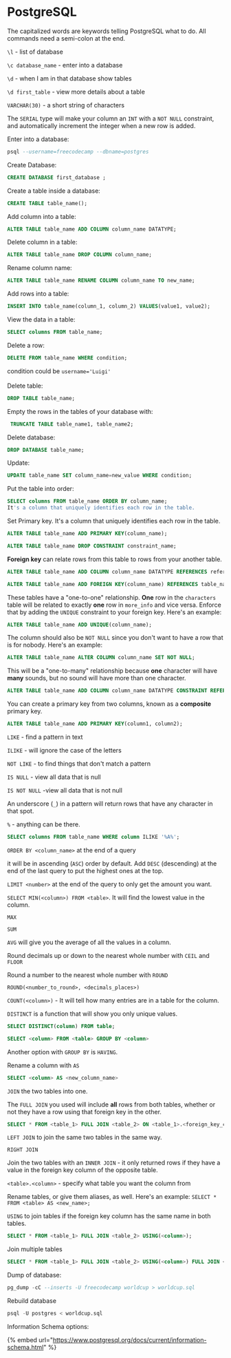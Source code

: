 # PostgreSQL

The capitalized words are keywords telling PostgreSQL what to do. All commands need a semi-colon at the end.

`\l` - list of database

`\c database_name` - enter into a database

`\d` - when I am in that database show tables

`\d first_table` - view more details about a table

`VARCHAR(30)` - a short string of characters

The `SERIAL` type will make your column an `INT` with a `NOT NULL` constraint, and automatically increment the integer when a new row is added.&#x20;

Enter into a database:

```sql
psql --username=freecodecamp --dbname=postgres
```

Create Database:

```sql
CREATE DATABASE first_database ;
```

Create a table inside a database:

```sql
CREATE TABLE table_name();
```

Add column into a table:

```sql
ALTER TABLE table_name ADD COLUMN column_name DATATYPE;
```

Delete column in a table:

```sql
ALTER TABLE table_name DROP COLUMN column_name;
```

Rename column name:

```sql
ALTER TABLE table_name RENAME COLUMN column_name TO new_name;
```

Add rows into a table:

```sql
INSERT INTO table_name(column_1, column_2) VALUES(value1, value2);
```

View the data in a table:

```sql
SELECT columns FROM table_name;
```

Delete a row:

```sql
DELETE FROM table_name WHERE condition;
```

condition could be `username='Luigi'`\
\
Delete table:

```sql
DROP TABLE table_name;
```

Empty the rows in the tables of your database with:

```sql
 TRUNCATE TABLE table_name1, table_name2;
```

Delete database:

```sql
DROP DATABASE table_name;
```

Update:

```sql
UPDATE table_name SET column_name=new_value WHERE condition;
```

Put the table into order:

```sql
SELECT columns FROM table_name ORDER BY column_name;
It's a column that uniquely identifies each row in the table.
```

Set Primary key. It's a column that uniquely identifies each row in the table.

```sql
ALTER TABLE table_name ADD PRIMARY KEY(column_name);
```

```sql
ALTER TABLE table_name DROP CONSTRAINT constraint_name;
```

**Foreign key** can relate rows from this table to rows from your another table.&#x20;

```sql
ALTER TABLE table_name ADD COLUMN column_name DATATYPE REFERENCES referenced_table_name(referenced_column_name);
```

```sql
ALTER TABLE table_name ADD FOREIGN KEY(column_name) REFERENCES table_name(column_name);
```

These tables have a "one-to-one" relationship. **One** row in the `characters` table will be related to exactly **one** row in `more_info` and vice versa. Enforce that by adding the `UNIQUE` constraint to your foreign key. Here's an example:

```sql
ALTER TABLE table_name ADD UNIQUE(column_name);
```

The column should also be `NOT NULL` since you don't want to have a row that is for nobody. Here's an example:

```sql
ALTER TABLE table_name ALTER COLUMN column_name SET NOT NULL;
```

This will be a "one-to-many" relationship because **one** character will have **many** sounds, but no sound will have more than one character.&#x20;

```sql
ALTER TABLE table_name ADD COLUMN column_name DATATYPE CONSTRAINT REFERENCES referenced_table_name(referenced_column_name);
```

You can create a primary key from two columns, known as a **composite** primary key.&#x20;

```sql
ALTER TABLE table_name ADD PRIMARY KEY(column1, column2);
```

`LIKE` - find a pattern in text&#x20;

`ILIKE` - will ignore the case of the letters

`NOT LIKE` - to find things that don't match a pattern

`IS NULL` - view all data that is null

`IS NOT NULL` -view all data that is not null

An underscore (`_`) in a pattern will return rows that have any character in that spot.

`%` - anything can be there.

```sql
SELECT columns FROM table_name WHERE column ILIKE '%A%';
```

`ORDER BY <column_name>` at the end of a query

it will be in ascending (`ASC`) order by default. Add `DESC` (descending) at the end of the last query to put the highest ones at the top.

`LIMIT <number>` at the end of the query to only get the amount you want.

`SELECT MIN(<column>) FROM <table>`. It will find the lowest value in the column.&#x20;

`MAX`

`SUM`

`AVG` will give you the average of all the values in a column.&#x20;

Round decimals up or down to the nearest whole number with `CEIL` and `FLOOR`

Round a number to the nearest whole number with `ROUND`

`ROUND(<number_to_round>, <decimals_places>)`

`COUNT(<column>)` - It will tell how many entries are in a table for the column.

`DISTINCT` is a function that will show you only unique values.

```sql
SELECT DISTINCT(column) FROM table;
```

```sql
SELECT <column> FROM <table> GROUP BY <column>
```

Another option with `GROUP BY` is `HAVING`.

Rename a column with `AS`

```sql
SELECT <column> AS <new_column_name>
```

`JOIN` the two tables into one.&#x20;

The `FULL JOIN` you used will include **all** rows from both tables, whether or not they have a row using that foreign key in the other.

```sql
SELECT * FROM <table_1> FULL JOIN <table_2> ON <table_1>.<foreign_key_column> = <table_2>.<foreign_key_column>;
```

`LEFT JOIN` to join the same two tables in the same way.

`RIGHT JOIN`

Join the two tables with an `INNER JOIN` - it only returned rows if they have a value in the foreign key column of the opposite table.&#x20;

`<table>.<column>` - specify what table you want the column from

Rename tables, or give them aliases, as well. Here's an example: `SELECT * FROM <table> AS <new_name>;`

`USING` to join tables if the foreign key column has the same name in both tables.

```sql
SELECT * FROM <table_1> FULL JOIN <table_2> USING(<column>);
```

Join multiple tables

```sql
SELECT * FROM <table_1> FULL JOIN <table_2> USING(<column>) FULL JOIN <table_3> USING(<column>)
```

Dump of database:

```sql
pg_dump -cC --inserts -U freecodecamp worldcup > worldcup.sql
```

Rebuild database

```sql
psql -U postgres < worldcup.sql
```

Information Schema options:

{% embed url="https://www.postgresql.org/docs/current/information-schema.html" %}



